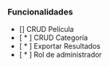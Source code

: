 ### Funcionalidades 
* [] CRUD Película
* [ * ] CRUD Categoría
* [ * ] Exportar Resultados
* [ * ] Rol de administrador
